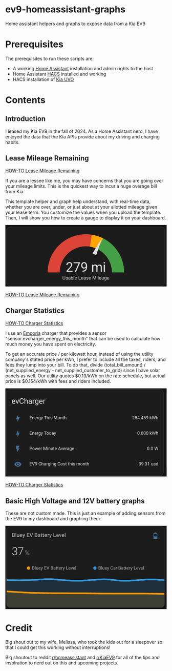 # ev9-homeassistant-graphs
Home assistant helpers and graphs to expose data from a Kia EV9

# Prerequisites
The prerequisites to run these scripts are:
* A working [Home Assistant](https://www.home-assistant.io/installation/) installation and admin rights to the host
* Home Assistant [HACS](https://www.hacs.xyz/docs/use/configuration/basic/) installed and working
* HACS installation of [Kia UVO](https://github.com/Hyundai-Kia-Connect/kia_uvo)

# Contents
## Introduction
I leased my Kia EV9 in the fall of 2024. As a Home Assistant nerd, I have enjoyed the data that the Kia APIs provide about my driving and charging habits.

## Lease Mileage Remaining

[HOW-TO Lease Mileage Remaining](lease-mileage-remaining.md)

If you are a lessee like me, you may have concerns that you are going over your mileage limits. This is the quickest way to incur a huge overage bill from Kia.

This template helper and graph help understand, with real-time data, whether you are over, under, or just about at your allotted mileage given your lease term. You customize the  values when you upload the template. Then, I will show you how to create a gauge to display it on your dashboard.

![Odometer Graph](static/usable_lease_mileage.png)

[HOW-TO Lease Mileage Remaining](lease-mileage-remaining.md)

## Charger Statistics

[HOW-TO Charger Statistics](charger-statistics.md)

I use an [Emporia](https://www.amazon.com/dp/B0CKKPTDPK/ref=dp_iou_view_item?ie=UTF8&th=1}) charger that provides a sensor "sensor.evcharger_energy_this_month" that can be used to calculate how much money you have spent on electricity.

To get an accurate price / per kilowatt hour, instead of using the utility company's stated price per kWh, I prefer to include all the taxes, riders, and fees they lump into your bill. To do that, divide (total_bill_amount) / (net_supplied_energy - net_supplied_customer_to_grid) since I have solar panels as well. Our utility quotes $0.13/kWh on the rate schedule, but actual price is $0.154/kWh with fees and riders included. 

![Charger Statistics](static/charger_stats.png)

[HOW-TO Charger Statistics](charger-statistics.md)


## Basic High Voltage and 12V battery graphs
These are not custom made. This is just an example of adding sensors from the EV9 to my dashboard and graphing them.

![Battery Level](static/battery_level.png)

# Credit

Big shout out to my wife, Melissa, who took the kids out for a sleepover so that I could get this working without interruptions!

Big shoutout to reddit [r/homeassistant](https://www.reddit.com/r/homeassistant/) and [r/KiaEV9](https://www.reddit.com/r/KiaEV9/) for all of the tips and inspiration to nerd out on this and upcoming projects.